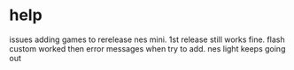 # help
issues adding games to rerelease nes mini. 1st release still works fine. flash custom worked then error messages when try to add. nes light keeps going out

